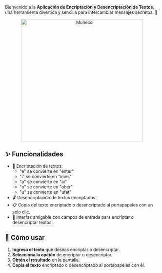 Bienvenido a la **Aplicación de Encriptación y Desencriptación de Textos**, una herramienta divertida y sencilla para intercambiar mensajes secretos. 🌟
<p align="center">
  <img src="https://github.com/user-attachments/assets/80e1c5fc-c54f-4e8d-a389-f22c942b359f" alt="Muñeco" width="400px">
</p>


## ✨ Funcionalidades

- 🔑 Encriptación de textos:
  - "e" se convierte en "enter"
  - "i" se convierte en "imes"
  - "a" se convierte en "ai"
  - "o" se convierte en "ober"
  - "u" se convierte en "ufat"
- 🔓 Desencriptación de textos encriptados.
- 📋 Copia del texto encriptado o desencriptado al portapapeles con un solo clic.
- 🎯 Interfaz amigable con campos de entrada para encriptar o desencriptar textos.

## 🚀 Cómo usar

1. **Ingresa el texto** que deseas encriptar o desencriptar.
2. **Selecciona la opción** de encriptar o desencriptar.
3. **Obtén el resultado** en la pantalla.
4. **Copia el texto** encriptado o desencriptado al portapapeles con él.
